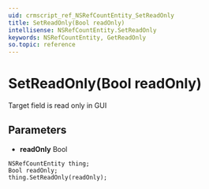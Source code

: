 ```yaml
---
uid: crmscript_ref_NSRefCountEntity_SetReadOnly
title: SetReadOnly(Bool readOnly)
intellisense: NSRefCountEntity.SetReadOnly
keywords: NSRefCountEntity, GetReadOnly
so.topic: reference
---
```


# SetReadOnly(Bool readOnly)

Target field is read only in GUI

## Parameters

* **readOnly** Bool

```crmscript
NSRefCountEntity thing;
Bool readOnly;
thing.SetReadOnly(readOnly);
```


